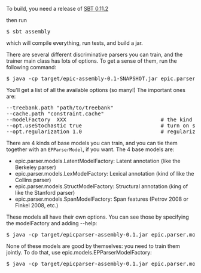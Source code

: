To build, you need a release of [SBT 0.11.2](https://github.com/harrah/xsbt/wiki/Getting-Started-Setup)

then run 

<pre>
$ sbt assembly
</pre>

which will compile everything, run tests, and build a jar.

There are several different discriminative parsers you can train, and the trainer main class has lots of options. To get a sense of them, run the following command:
<pre>
$ java -cp target/epic-assembly-0.1-SNAPSHOT.jar epic.parser.models.ParserTrainer --help
</pre>

You'll get a list of all the available options (so many!) The important ones are:

<pre>
--treebank.path "path/to/treebank"
--cache.path "constraint.cache"
--modelFactory  XXX                              # the kind of parser to train. See below.
--opt.useStochastic true                         # turn on stochastic gradient
--opt.regularization 1.0                         # regularization constant. you need to regularize, badly.
</pre>


There are 4 kinds of base models you can train, and you can tie them together with an `EPParserModel`, if you want. The 4 base models are:

  * epic.parser.models.LatentModelFactory: Latent annotation (like the Berkeley parser)
  * epic.parser.models.LexModelFactory: Lexical annotation (kind of like the Collins parser)
  * epic.parser.models.StructModelFactory: Structural annotation (king of like the Stanford parser)
  * epic.parser.models.SpanModelFactory: Span features (Petrov 2008 or Finkel 2008, etc.)

These models all have their own options. You can see those by specifying the modelFactory and adding --help: 
<pre>
$ java -cp target/epicparser-assembly-0.1.jar epic.parser.models.ParserPipeline --modelFactory "model" --help
</pre>

None of these models are good by themselves: you need to train them jointly. To do that, use epic.models.EPParserModelFactory:
<pre>
$ java -cp target/epicparser-assembly-0.1.jar epic.parser.models.ParserTrainer --modelFactory epic.models.EPParserModelFactory --model.0 "model the first" --model.1 "model the second" // etc.
</pre>
